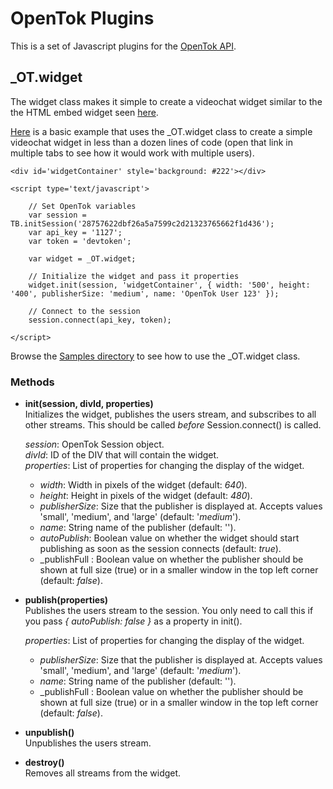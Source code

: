 OpenTok Plugins
===============
This is a set of Javascript plugins for the [OpenTok API](http://www.opentok.com).

_OT.widget
----------
The widget class makes it simple to create a videochat widget similar to the the HTML embed widget seen [here](http://www.tokbox.com/opentok/widgets/basicembed).

[Here](http://jonmumm.github.com/OpenTok-Plugins/Basic.html) is a basic example that uses the _OT.widget class to create a simple videochat widget in less than a dozen lines of code (open that link in multiple tabs to see how it would work with multiple users).

	<div id='widgetContainer' style='background: #222'></div>

	<script type='text/javascript'>

		// Set OpenTok variables
		var session = TB.initSession('28757622dbf26a5a7599c2d21323765662f1d436');
		var api_key = '1127';
		var token = 'devtoken';
	
		var widget = _OT.widget;
	
		// Initialize the widget and pass it properties
		widget.init(session, 'widgetContainer', { width: '500', height: '400', publisherSize: 'medium', name: 'OpenTok User 123' });
	
		// Connect to the session
		session.connect(api_key, token);
	
	</script>

Browse the [Samples directory](https://github.com/jonmumm/OpenTok-Plugins/tree/master/Samples) to see how to use the _OT.widget class.

### Methods

* **init(session, divId, properties)**  
	Initializes the widget, publishes the users stream, and subscribes to all other streams.  This should be called _before_ Session.connect() is called.
 
	_session_: OpenTok Session object.  
	_divId_: ID of the DIV that will contain the widget.  
	_properties_: List of properties for changing the display of the widget.

	* _width_: Width in pixels of the widget (default: _640_).
	* _height_: Height in pixels of the widget (default: _480_).
	* _publisherSize_: Size that the publisher is displayed at.  Accepts values 'small', 'medium', and 'large' (default: '_medium_').
	* _name_: String name of the publisher (default: '').
	* _autoPublish_: Boolean value on whether the widget should start publishing as soon as the session connects (default: _true_).
  * _publishFull : Boolean value on whether the publisher should be shown at full size (true) or in a smaller window in the top left corner (default: _false_).

* **publish(properties)**  
	Publishes the users stream to the session.  You only need to call this if you pass _{ autoPublish: false }_ as a property in init().

	_properties_: List of properties for changing the display of the widget.

	* _publisherSize_: Size that the publisher is displayed at.  Accepts values 'small', 'medium', and 'large' (default: '_medium_').
	* _name_: String name of the publisher (default: '').
  * _publishFull : Boolean value on whether the publisher should be shown at full size (true) or in a smaller window in the top left corner (default: _false_).

* **unpublish()**  
	Unpublishes the users stream.

* **destroy()**  
	Removes all streams from the widget.
